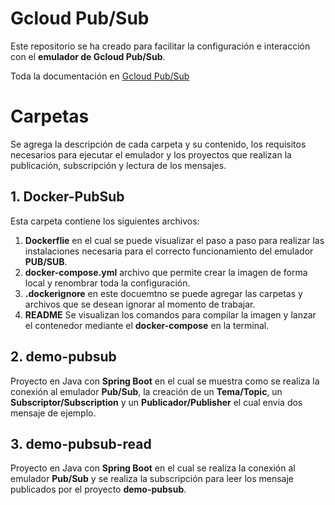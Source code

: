 # Gcloud Pub/Sub
Este repositorio se ha creado para facilitar la configuración e interacción con el **emulador de Gcloud Pub/Sub**.

Toda la documentación en [Gcloud Pub/Sub](https://cloud.google.com/pubsub/docs/emulator)

# Carpetas
Se agrega la descripción de cada carpeta y su contenido, los requisitos necesarios para ejecutar el emulador y los proyectos que realizan la publicación, subscripción y lectura de los mensajes.

## 1. Docker-PubSub
Esta carpeta contiene los siguientes archivos:
1. **Dockerflie** en el cual se puede visualizar el paso a paso para realizar las instalaciones necesaria para el correcto funcionamiento del emulador **PUB/SUB**.
2. **docker-compose.yml** archivo que permite crear la imagen de forma local y renombrar toda la configuración.
3. **.dockerignore** en este docuemtno se puede agregar las carpetas y archivos que se desean ignorar al momento de trabajar.
4. **README** Se visualizan los comandos para compilar la imagen y lanzar el contenedor mediante el **docker-compose** en la terminal.


## 2. demo-pubsub
Proyecto en Java con **Spring Boot** en el cual se muestra como se realiza la conexión al emulador **Pub/Sub**, la creación de un **Tema/Topic**, un **Subscriptor/Subscription** y un **Publicador/Publisher** el cual envia dos mensaje de ejemplo.

## 3. demo-pubsub-read
Proyecto en Java con **Spring Boot** en el cual se realiza la conexión al emulador **Pub/Sub** y se realiza la subscripción para leer los mensaje publicados por el proyecto **demo-pubsub**.
